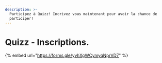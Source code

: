 ```yaml
---
description: >-
  Participez à Quizz! Incrivez vous maintenant pour avoir la chance de
  participer!
---
```


# Quizz - Inscriptions.

{% embed url="https://forms.gle/yyhXgWCymyqNprVD7" %}
